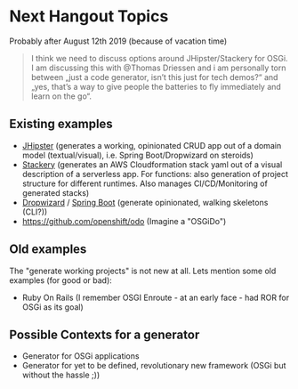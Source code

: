 # Next Hangout Topics

Probably after August 12th 2019 (because of vacation time)

> I think we need to discuss options around JHipster/Stackery for OSGi. I am discussing this with @Thomas Driessen and i am personally torn between „just a code generator, isn’t this just for tech demos?“ and „yes, that’s a way to give people the batteries to fly immediately and learn on the go“.

## Existing examples 

- [JHipster](https://www.jhipster.tech/) (generates a working, opinionated CRUD app out of a domain model (textual/visual), i.e. Spring Boot/Dropwizard on steroids)
- [Stackery](https://www.stackery.io/) (generates an AWS Cloudformation stack yaml out of a visual description of a serverless app. For functions: also generation of project structure for different runtimes. Also manages CI/CD/Monitoring of generated stacks)
- [Dropwizard](https://www.dropwizard.io/1.3.13/docs/) / [Spring Boot](https://spring.io/projects/spring-boot) (generate opinionated, walking skeletons (CLI?))
- https://github.com/openshift/odo (Imagine a "OSGiDo")

## Old examples
The "generate working projects" is not new at all. Lets mention some old examples (for good or bad):

- Ruby On Rails (I remember OSGI Enroute - at an early face - had ROR for OSGi as its goal)

## Possible Contexts for a generator

- Generator for OSGi applications
- Generator for yet to be defined, revolutionary new framework (OSGi but without the hassle ;))
